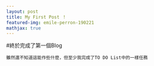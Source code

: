 ```yaml
---
layout: post
title: My First Post ！
featured-img: emile-perron-190221
mathjax: true
---
```


#終於完成了第一個Blog

    雖然還不知道這能作些什麼，但至少我完成了TO DO List中的一樣任務
